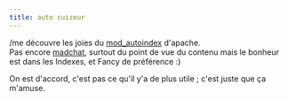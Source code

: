 ```yaml
---
title: auto cuizeur
---
```


/me découvre les joies du
[mod_autoindex](http://httpd.apache.org/docs/mod/mod_autoindex.html) d'apache.  
Pas encore [madchat](http://madchat.org), surtout du point de vue du contenu
mais le bonheur est dans les Indexes, et Fancy de préférence :)

On est d'accord, c'est pas ce qu'il y'a de plus utile ; c'est juste que ça
m'amuse.

